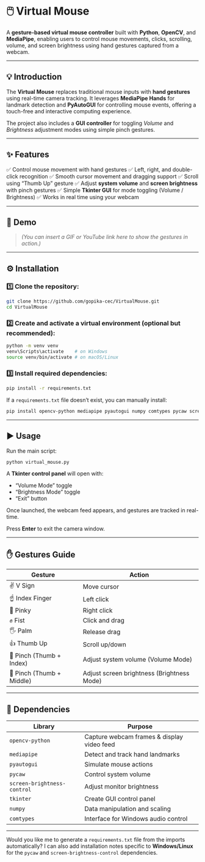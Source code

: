 
# 🖱️ Virtual Mouse

A **gesture-based virtual mouse controller** built with **Python**, **OpenCV**, and **MediaPipe**, enabling users to control mouse movements, clicks, scrolling, volume, and screen brightness using hand gestures captured from a webcam.

---

## 💡 Introduction

The **Virtual Mouse** replaces traditional mouse inputs with **hand gestures** using real-time camera tracking. It leverages **MediaPipe Hands** for landmark detection and **PyAutoGUI** for controlling mouse events, offering a touch-free and interactive computing experience.

The project also includes a **GUI controller** for toggling *Volume* and *Brightness* adjustment modes using simple pinch gestures.

---

## ✨ Features

✅ Control mouse movement with hand gestures
✅ Left, right, and double-click recognition
✅ Smooth cursor movement and dragging support
✅ Scroll using “Thumb Up” gesture
✅ Adjust **system volume** and **screen brightness** with pinch gestures
✅ Simple **Tkinter GUI** for mode toggling (Volume / Brightness)
✅ Works in real time using your webcam

---

## 🎥 Demo

> *(You can insert a GIF or YouTube link here to show the gestures in action.)*

---

## ⚙️ Installation

### 1️⃣ Clone the repository:

```bash
git clone https://github.com/gopika-cec/VirtualMouse.git
cd VirtualMouse
```

### 2️⃣ Create and activate a virtual environment (optional but recommended):

```bash
python -m venv venv
venv\Scripts\activate    # on Windows
source venv/bin/activate # on macOS/Linux
```

### 3️⃣ Install required dependencies:

```bash
pip install -r requirements.txt
```

If a `requirements.txt` file doesn’t exist, you can manually install:

```bash
pip install opencv-python mediapipe pyautogui numpy comtypes pycaw screen-brightness-control tk
```

---

## ▶️ Usage

Run the main script:

```bash
python virtual_mouse.py
```

A **Tkinter control panel** will open with:

* “Volume Mode” toggle
* “Brightness Mode” toggle
* “Exit” button

Once launched, the webcam feed appears, and gestures are tracked in real-time.

Press **Enter** to exit the camera window.

---

## ✋ Gestures Guide

| Gesture                   | Action                                     |
| ------------------------- | ------------------------------------------ |
| ✌️ V Sign                 | Move cursor                                |
| ☝️ Index Finger           | Left click                                 |
| 🤙 Pinky                  | Right click                                |
| ✊ Fist                    | Click and drag                             |
| 🖐 Palm                   | Release drag                               |
| 👍 Thumb Up               | Scroll up/down                             |
| 🤏 Pinch (Thumb + Index)  | Adjust system volume (Volume Mode)         |
| 🤏 Pinch (Thumb + Middle) | Adjust screen brightness (Brightness Mode) |

---

## 🧩 Dependencies

| Library                     | Purpose                                    |
| --------------------------- | ------------------------------------------ |
| `opencv-python`             | Capture webcam frames & display video feed |
| `mediapipe`                 | Detect and track hand landmarks            |
| `pyautogui`                 | Simulate mouse actions                     |
| `pycaw`                     | Control system volume                      |
| `screen-brightness-control` | Adjust monitor brightness                  |
| `tkinter`                   | Create GUI control panel                   |
| `numpy`                     | Data manipulation and scaling              |
| `comtypes`                  | Interface for Windows audio control        |

---




Would you like me to generate a `requirements.txt` file from the imports automatically?
I can also add installation notes specific to **Windows/Linux** for the `pycaw` and `screen-brightness-control` dependencies.
